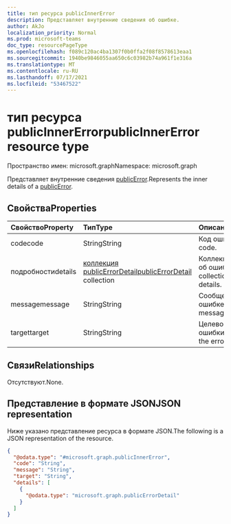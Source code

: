 ```yaml
---
title: тип ресурса publicInnerError
description: Представляет внутренние сведения об ошибке.
author: AkJo
localization_priority: Normal
ms.prod: microsoft-teams
doc_type: resourcePageType
ms.openlocfilehash: f089c120ac4ba1307f0b0ffa2f08f8578613eaa1
ms.sourcegitcommit: 1940be9846055aa650c6c03982b74a961f1e316a
ms.translationtype: MT
ms.contentlocale: ru-RU
ms.lasthandoff: 07/17/2021
ms.locfileid: "53467522"
---
```

# <a name="publicinnererror-resource-type"></a><span data-ttu-id="7278a-103">тип ресурса publicInnerError</span><span class="sxs-lookup"><span data-stu-id="7278a-103">publicInnerError resource type</span></span>

<span data-ttu-id="7278a-104">Пространство имен: microsoft.graph</span><span class="sxs-lookup"><span data-stu-id="7278a-104">Namespace: microsoft.graph</span></span>

<span data-ttu-id="7278a-105">Представляет внутренние сведения [publicError](../resources/publicerrordetail.md).</span><span class="sxs-lookup"><span data-stu-id="7278a-105">Represents the inner details of a [publicError](../resources/publicerrordetail.md).</span></span> 
## <a name="properties"></a><span data-ttu-id="7278a-106">Свойства</span><span class="sxs-lookup"><span data-stu-id="7278a-106">Properties</span></span>
|<span data-ttu-id="7278a-107">Свойство</span><span class="sxs-lookup"><span data-stu-id="7278a-107">Property</span></span>|<span data-ttu-id="7278a-108">Тип</span><span class="sxs-lookup"><span data-stu-id="7278a-108">Type</span></span>|<span data-ttu-id="7278a-109">Описание</span><span class="sxs-lookup"><span data-stu-id="7278a-109">Description</span></span>|
|:---|:---|:---|
|<span data-ttu-id="7278a-110">code</span><span class="sxs-lookup"><span data-stu-id="7278a-110">code</span></span>|<span data-ttu-id="7278a-111">String</span><span class="sxs-lookup"><span data-stu-id="7278a-111">String</span></span>|<span data-ttu-id="7278a-112">Код ошибки.</span><span class="sxs-lookup"><span data-stu-id="7278a-112">The error code.</span></span>|
|<span data-ttu-id="7278a-113">подробности</span><span class="sxs-lookup"><span data-stu-id="7278a-113">details</span></span>|<span data-ttu-id="7278a-114">[коллекция publicErrorDetail](../resources/publicerrordetail.md)</span><span class="sxs-lookup"><span data-stu-id="7278a-114">[publicErrorDetail](../resources/publicerrordetail.md) collection</span></span>|<span data-ttu-id="7278a-115">Коллекция сведений об ошибках.</span><span class="sxs-lookup"><span data-stu-id="7278a-115">A collection of error details.</span></span>|
|<span data-ttu-id="7278a-116">message</span><span class="sxs-lookup"><span data-stu-id="7278a-116">message</span></span>|<span data-ttu-id="7278a-117">String</span><span class="sxs-lookup"><span data-stu-id="7278a-117">String</span></span>|<span data-ttu-id="7278a-118">Сообщение об ошибке.</span><span class="sxs-lookup"><span data-stu-id="7278a-118">The error message.</span></span>|
|<span data-ttu-id="7278a-119">target</span><span class="sxs-lookup"><span data-stu-id="7278a-119">target</span></span>|<span data-ttu-id="7278a-120">String</span><span class="sxs-lookup"><span data-stu-id="7278a-120">String</span></span>|<span data-ttu-id="7278a-121">Целевое значение ошибки.</span><span class="sxs-lookup"><span data-stu-id="7278a-121">The target of the error.</span></span>|

## <a name="relationships"></a><span data-ttu-id="7278a-122">Связи</span><span class="sxs-lookup"><span data-stu-id="7278a-122">Relationships</span></span>
<span data-ttu-id="7278a-123">Отсутствуют.</span><span class="sxs-lookup"><span data-stu-id="7278a-123">None.</span></span>

## <a name="json-representation"></a><span data-ttu-id="7278a-124">Представление в формате JSON</span><span class="sxs-lookup"><span data-stu-id="7278a-124">JSON representation</span></span>
<span data-ttu-id="7278a-125">Ниже указано представление ресурса в формате JSON.</span><span class="sxs-lookup"><span data-stu-id="7278a-125">The following is a JSON representation of the resource.</span></span>
<!-- {
  "blockType": "resource",
  "@odata.type": "microsoft.graph.publicInnerError"
}
-->
``` json
{
  "@odata.type": "#microsoft.graph.publicInnerError",
  "code": "String",
  "message": "String",
  "target": "String",
  "details": [
    {
      "@odata.type": "microsoft.graph.publicErrorDetail"
    }
  ]
}
```
